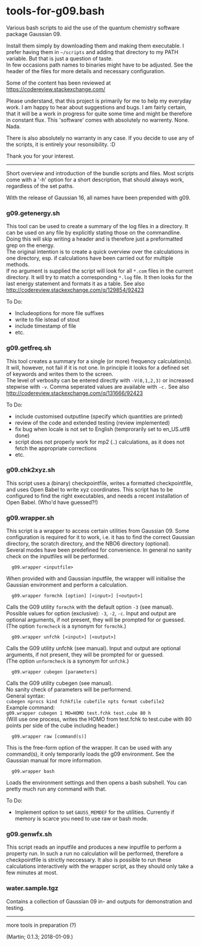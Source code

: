 # tools-for-g09.bash

Various bash scripts to aid the use of the quantum chemistry software 
package Gaussian 09.

Install them simply by downloading them and making them executable.
I prefer having them in `~/scripts` and adding that directory to
my PATH variable. But that is just a question of taste.   
In few occasions path names to binaries might have to be adjusted. 
See the header of the files for more details and necessary 
configuration.

Some of the content has been reviewed at 
https://codereview.stackexchange.com/

Please understand, that this project is primarily for me to help my everyday 
work. I am happy to hear about suggestions and bugs. I am fairly certain, 
that it will be a work in progress for quite some time and might be 
therefore in constant flux.
This 'software' comes with absolutely no warrenty. None. Nada. 

There is also absolutely no warranty in any case. If you decide to use any 
of the scripts, it is entirely your resonsibility. :D

Thank you for your interest.

---

Short overview and introduction of the bundle scripts and files.
Most scripts come with a '-h' option for a short description, that should
always work, regardless of the set paths.

With the release of Gaussian 16, all names have been prepended with g09.

### g09.getenergy.sh

This tool can be used to create a summary of the log files in a directory.
It can be used on any file by explicitly stating those on the commandline.
Doing this will skip writing a header and is therefore just a preformatted
grep on the energy.  
The original intention is to create a quick overview over the calculations 
in one directory, esp. if calculations have been carried out for multiple 
methods.   
If no argument is supplied the script will look for all `*.com` files in
the current directory. It will try to match a corresponding `*.log` file.
It then looks for the last energy statement and formats it as a table.
See also http://codereview.stackexchange.com/q/129854/92423

To Do:
 - Includeoptions for more file suffixes
 - write to file istead of stout
 - include timestamp of file
 - etc.

### g09.getfreq.sh

This tool creates a summary for a single (or more) frequency calculation(s). 
It will, however, not fail if it is not one. In principle it looks for a defined 
set of keywords and writes them to the screen.   
The level of verbosity can be entered directly with `-V(0,1,2,3)` or increased 
stepwise with `-v`. Comma seperated values are available with `-c.`
See also http://codereview.stackexchange.com/q/131666/92423

To Do: 

 - include customised outputline (specify which quantities are printed)
 - review of the code and extended testing (review implemented) 
 - fix bug when locale is not set to English (temprorarily set to en_US.utf8 done) 
 - script does not properly work for mp2 (..) calculations, as it does not 
   fetch the appropriate corrections
 - etc.

### g09.chk2xyz.sh

This script uses a (binary) checkpointfile, writes a formatted
checkpointfile, and uses Open Babel to write xyz coordinates.
This script has to be configured to find the right executables, 
and needs a recent installation of Open Babel. (Who'd have guessed?!)

### g09.wrapper.sh

This script is a wrapper to access certain utilities from Gaussian 09.
Some configuration is required for it to work, i.e. it has to find the
correct Gaussian directory, the scratch directory, and the NBO6 
directory (optional).   
Several modes have been predefined for convenience.
In general no sanity check on the inputfiles will be performed.

```
  g09.wrapper <inputfile>
```
When provided with and Gaussian inputfile, the wrapper will initialise
the Gaussian environment and perform a calculation.

```
  g09.wrapper formchk [option] [<input>] [<output>]
```
Calls the G09 utility `formchk` with the default option `-3` (see manual).
Possible values for option (exclusive): `-3`, `-2`, `-c`.
Input and output are optional arguments, if not present, they will be 
prompted for or guessed.  
(The option `formcheck` is a synonym for `formchk`.)

```
  g09.wrapper unfchk [<input>] [<output>]
```
Calls the G09 utility unfchk (see manual).
Input and output are optional arguments, if not present, they will be
prompted for or guessed.  
(The option `unformcheck` is a synonym for `unfchk`.)

```
  g09.wrapper cubegen [parameters]
```
Calls the G09 utility cubegen (see manual).    
No sanity check of parameters will be performend.  
General syntax:  
`cubegen nprocs kind fchkfile cubefile npts format cubefile2`  
Example command:   
`g09.wrapper cubegen 1 MO=HOMO test.fchk test.cube 80 h`  
(Will use one process, writes the HOMO from test.fchk to test.cube
 with 80 points per side of the cube including header.)

```
  g09.wrapper raw [command(s)]
```
This is the free-form option of the wrapper.
It can be used with any command(s), it only temporarily loads the g09 
environment. See the Gaussian manual for more information.

```
  g09.wrapper bash
```
Loads the environment settings and then opens a bash subshell.
You can pretty much run any command with that. 

To Do:
 - Implement option to set `GAUSS_MEMDEF` for the utilities. Currently 
 if memory is scarce you need to use raw or bash mode.

### g09.genwfx.sh

This script reads an inputfile and produces a new inputfile to perform a property run.
In such a run no calculation will be performed, therefore a checkpointfile is
strictly neccessary. It also is possible to run these calculations interactively
with the wrapper script, as they should only take a few minutes at most.

### water.sample.tgz

Contains a collection of Gaussian 09 in- and outputs for demonstration
and testing.

---

more tools in preparation (?)

(Martin; 0.1.3; 2018-01-09.)
